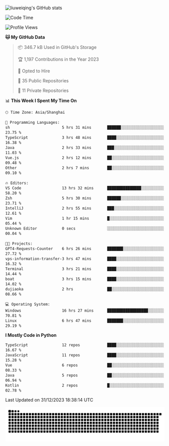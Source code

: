 ![liuweiqing's GitHub stats](https://github-readme-stats.vercel.app/api?username=14790897&show_icons=true&locale=cn&include_all_commits=true&count_private=true)

<!--START_SECTION:waka-->
![Code Time](http://img.shields.io/badge/Code%20Time-592%20hrs%2022%20mins-blue)

![Profile Views](http://img.shields.io/badge/Profile%20Views-29-blue)

**🐱 My GitHub Data** 

> 📦 346.7 kB Used in GitHub's Storage 
 > 
> 🏆 1,197 Contributions in the Year 2023
 > 
> 💼 Opted to Hire
 > 
> 📜 35 Public Repositories 
 > 
> 🔑 11 Private Repositories 
 > 
📊 **This Week I Spent My Time On** 

```text
🕑︎ Time Zone: Asia/Shanghai

💬 Programming Languages: 
sh                       5 hrs 31 mins       ██████░░░░░░░░░░░░░░░░░░░   23.75 % 
TypeScript               3 hrs 48 mins       ████░░░░░░░░░░░░░░░░░░░░░   16.38 % 
Java                     2 hrs 33 mins       ███░░░░░░░░░░░░░░░░░░░░░░   11.03 % 
Vue.js                   2 hrs 12 mins       ██░░░░░░░░░░░░░░░░░░░░░░░   09.48 % 
Other                    2 hrs 7 mins        ██░░░░░░░░░░░░░░░░░░░░░░░   09.10 % 

🔥 Editors: 
VS Code                  13 hrs 32 mins      ███████████████░░░░░░░░░░   58.20 % 
Zsh                      5 hrs 30 mins       ██████░░░░░░░░░░░░░░░░░░░   23.71 % 
IntelliJ                 2 hrs 55 mins       ███░░░░░░░░░░░░░░░░░░░░░░   12.61 % 
Vim                      1 hr 15 mins        █░░░░░░░░░░░░░░░░░░░░░░░░   05.44 % 
Unknown Editor           0 secs              ░░░░░░░░░░░░░░░░░░░░░░░░░   00.04 % 

🐱‍💻 Projects: 
GPT4-Requests-Counter    6 hrs 26 mins       ███████░░░░░░░░░░░░░░░░░░   27.72 % 
vps-information-transfer-3 hrs 47 mins       ████░░░░░░░░░░░░░░░░░░░░░   16.32 % 
Terminal                 3 hrs 21 mins       ████░░░░░░░░░░░░░░░░░░░░░   14.44 % 
boat                     3 hrs 15 mins       ████░░░░░░░░░░░░░░░░░░░░░   14.02 % 
dujiaoka                 2 hrs               ██░░░░░░░░░░░░░░░░░░░░░░░   08.66 % 

💻 Operating System: 
Windows                  16 hrs 27 mins      ██████████████████░░░░░░░   70.81 % 
Linux                    6 hrs 47 mins       ███████░░░░░░░░░░░░░░░░░░   29.19 % 
```

**I Mostly Code in Python** 

```text
TypeScript               12 repos            ████░░░░░░░░░░░░░░░░░░░░░   16.67 % 
JavaScript               11 repos            ████░░░░░░░░░░░░░░░░░░░░░   15.28 % 
Vue                      6 repos             ██░░░░░░░░░░░░░░░░░░░░░░░   08.33 % 
Java                     5 repos             ██░░░░░░░░░░░░░░░░░░░░░░░   06.94 % 
Kotlin                   2 repos             █░░░░░░░░░░░░░░░░░░░░░░░░   02.78 % 
```




 Last Updated on 31/12/2023 18:38:14 UTC
<!--END_SECTION:waka-->

<picture>
  <source media="(prefers-color-scheme: dark)" srcset="https://raw.githubusercontent.com/14790897/14790897/output/github-contribution-grid-snake-dark.svg" />
  <source media="(prefers-color-scheme: light)" srcset="https://raw.githubusercontent.com/14790897/14790897/output/github-contribution-grid-snake.svg" />
  <img alt="github-snake" src="https://raw.githubusercontent.com/14790897/14790897/output/github-contribution-grid-snake.svg" />
</picture>
